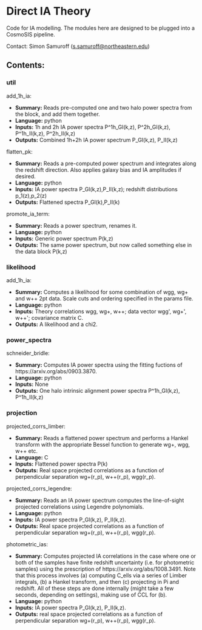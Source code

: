 # Direct IA Theory
Code for IA modelling. The modules here are designed to be plugged into a CosmoSIS pipeline.

Contact: Simon Samuroff (s.samuroff@northeastern.edu)


## Contents:

### util

add_1h_ia:
<ul>
    <li><strong>Summary:</strong> Reads pre-computed one and two halo power spectra from the block, and add them together.</li>
    <li><strong>Language:</strong> python</li>
    <li><strong>Inputs:</strong> 1h and 2h IA power spectra P^1h_GI(k,z), P^2h_GI(k,z), P^1h_II(k,z), P^2h_II(k,z)</li>
    <li><strong>Outputs:</strong> Combined 1h+2h IA power spectrum P_GI(k,z), P_II(k,z)</li>

</ul>


flatten_pk:
<ul>
    <li><strong>Summary:</strong> Reads a pre-computed power spectrum and integrates along the redshift direction. Also applies galaxy bias and IA amplitudes if desired.</li>
    <li><strong>Language:</strong> python</li>
    <li><strong>Inputs:</strong> IA power spectra P_GI(k,z),P_II(k,z); redshift distributions p_1(z),p_2(z)</li>
    <li><strong>Outputs:</strong> Flattened spectra P_GI(k),P_II(k)</li>
</ul>

promote_ia_term:
<ul>
    <li><strong>Summary:</strong> Reads a power spectrum, renames it.</li>
    <li><strong>Language:</strong> python</li>
    <li><strong>Inputs:</strong> Generic power spectrum P(k,z)</li>
    <li><strong>Outputs:</strong> The same power spectrum, but now called something else in the data block P(k,z)</li>
</ul>


### likelihood

add_1h_ia:
<ul>
    <li><strong>Summary:</strong> Computes a likelihood for some combination of wgg, wg+ and w++ 2pt data. Scale cuts and ordering specified in the params file.</li>
    <li><strong>Language:</strong> python</li>
    <li><strong>Inputs:</strong> Theory correlations wgg, wg+, w++; data vector wgg', wg+', w++'; covariance matrix C.</li>
    <li><strong>Outputs:</strong> A likelihood and a chi2.</li>
</ul>


### power_spectra

schneider_bridle:
<ul>
    <li><strong>Summary:</strong> Computes IA power spectra using the fitting fuctions of https://arxiv.org/abs/0903.3870.</li>
    <li><strong>Language:</strong> python</li>
    <li><strong>Inputs:</strong> None</li>
    <li><strong>Outputs:</strong> One halo intrinsic alignment power spectra P^1h_GI(k,z), P^1h_II(k,z) </li>
</ul>

### projection

projected_corrs_limber:
<ul>
    <li><strong>Summary:</strong> Reads a flattened power spectrum and performs a Hankel transform with the appropriate Bessel function to generate wg+, wgg, w++ etc.</li>
    <li><strong>Language:</strong> C </li>
    <li><strong>Inputs:</strong> Flattened power spectra P(k)</li>
    <li><strong>Outputs:</strong> Real space projected correlations as a function of perpendicular separation wg+(r_p), w++(r_p), wgg(r_p).</li>
</ul>

projected_corrs_legendre:
<ul>
    <li><strong>Summary:</strong> Reads an IA power spectrum computes the line-of-sight projected correlations using Legendre polynomials.</li>
    <li><strong>Language:</strong> python </li>
    <li><strong>Inputs:</strong> IA power spectra P_GI(k,z), P_II(k,z).</li>
    <li><strong>Outputs:</strong> Real space projected correlations as a function of perpendicular separation wg+(r_p), w++(r_p), wgg(r_p).</li>
</ul>

photometric_ias:
<ul>
    <li><strong>Summary:</strong> Computes projected IA correlations in the case where one or both of the samples have finite redshift uncertainty (i.e. for photometric samples) using the prescription of https://arxiv.org/abs/1008.3491. Note that this process involves (a) computing C_ells via a series of Limber integrals, (b) a Hankel transform, and then (c) projecting in Pi and redshift. All of these steps are done internally (might take a few seconds, depending on settings), making use of CCL for (b). </li>
    <li><strong>Language:</strong> python </li>
    <li><strong>Inputs:</strong> IA power spectra P_GI(k,z), P_II(k,z).</li>
    <li><strong>Outputs:</strong> real space projected correlations as a function of perpendicular separation wg+(r_p), w++(r_p), wgg(r_p).</li>
</ul>

